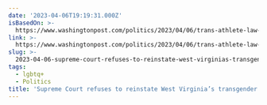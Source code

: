 ```yaml
---
date: '2023-04-06T19:19:31.000Z'
isBasedOn: >-
  https://www.washingtonpost.com/politics/2023/04/06/trans-athlete-law-supreme-court-west-virginia/
link: >-
  https://www.washingtonpost.com/politics/2023/04/06/trans-athlete-law-supreme-court-west-virginia/
slug: >-
  2023-04-06-supreme-court-refuses-to-reinstate-west-virginias-transgender-athlete-ban
tags:
  - lgbtq+
  - Politics
title: 'Supreme Court refuses to reinstate West Virginia’s transgender athlete ban '
---
```


